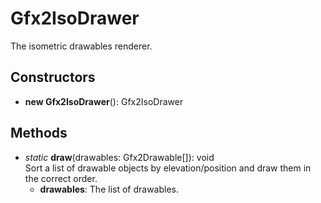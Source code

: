 # Gfx2IsoDrawer

The isometric drawables renderer.
## Constructors
- **new Gfx2IsoDrawer**(): Gfx2IsoDrawer   
## Methods
- *static* **draw**(drawables: Gfx2Drawable[]): void   
Sort a list of drawable objects by elevation/position and draw them in the correct order.
   - **drawables**: The list of drawables.
